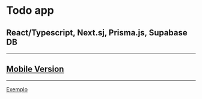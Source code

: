 # Todo app

## React/Typescript, Next.sj, Prisma.js, Supabase DB

---

## <a href="https://github.com/mvfernandes/todo-app-react-native" target="_blank"> Mobile Version </a>

---

<a href="https://ehssyg.dm.files.1drv.com/y4mSmBJ6mkgNL8Us5TPEd80W6d4pYGLAnwaDxlyOqjIFZU_s9CY38JpAuQyf-aKPtyI2MfZSxyvEdi7eo2QoI8GjWScw2SHYEas7DBs26RKhgAZEKt33JUt-Tz2tr38Sm-6KdYIFQau7YOflT_7E3g502zwUYwc0Xr-FWq3puVDYJP34BlIRWS7CZrGNKiS-0YQemoex6rI53HdIXmK762eug/2021-11-15-12-23-00.gif?psid=1" target="_blank" >Exemplo</a>
